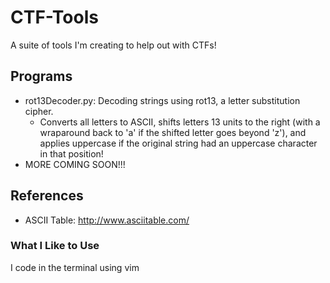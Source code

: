 # CTF-Tools
A suite of tools I'm creating to help out with CTFs!

## Programs
* rot13Decoder.py: Decoding strings using rot13, a letter substitution cipher.
    * Converts all letters to ASCII, shifts letters 13 units to the right (with a wraparound back to 'a' if the shifted letter goes beyond 'z'), and applies uppercase if the original string had an uppercase character in that position!
* MORE COMING SOON!!!

## References
* ASCII Table: http://www.asciitable.com/

### What I Like to  Use
I code in the terminal using vim
